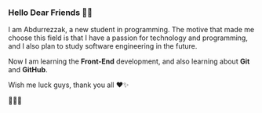 ### Hello Dear Friends  👋✨
I am Abdurrezzak, a new student in programming. The motive that made me choose this field is that I have a passion for technology and programming, and I also plan to study software engineering in the future.

Now I am learning the **Front-End** development, and also learning about **Git** and **GitHub**.

Wish me luck guys, thank you all ❤✨

👨‍💻📓
<!--
**AbdurrezzakYounso/AbdurrezzakYounso** is a ✨ _special_ ✨ repository because its `README.md` (this file) appears on your GitHub profile.

Here are some ideas to get you started:

- 🔭 I’m currently working on ...
- 🌱 I’m currently learning ...
- 👯 I’m looking to collaborate on ...
- 🤔 I’m looking for help with ...
- 💬 Ask me about ...
- 📫 How to reach me: ...
- 😄 Pronouns: ...
- ⚡ Fun fact: ...
-->

